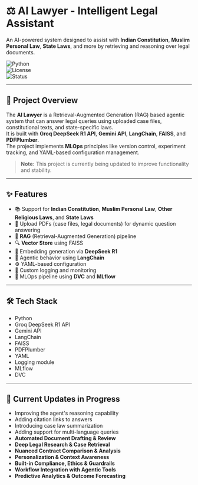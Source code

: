 # ⚖️ AI Lawyer - Intelligent Legal Assistant

An AI-powered system designed to assist with **Indian Constitution**, **Muslim Personal Law**, **State Laws**, and more by retrieving and reasoning over legal documents.

![Python](https://img.shields.io/badge/Python-3.9-blue)  
![License](https://img.shields.io/badge/License-MIT-green)  
![Status](https://img.shields.io/badge/Status-Work_in_Progress-orange)

---

## 🚀 Project Overview

The **AI Lawyer** is a Retrieval-Augmented Generation (RAG) based agentic system that can answer legal queries using uploaded case files, constitutional texts, and state-specific laws.  
It is built with **Groq DeepSeek R1 API**, **Gemini API**, **LangChain**, **FAISS**, and **PDFPlumber**.  
The project implements **MLOps** principles like version control, experiment tracking, and YAML-based configuration management.

> **Note:** This project is currently being updated to improve functionality and stability.

---

## ✨ Features

- 📚 Support for **Indian Constitution**, **Muslim Personal Law**, **Other Religious Laws**, and **State Laws**
- 📄 Upload PDFs (case files, legal documents) for dynamic question answering
- 🧠 **RAG** (Retrieval-Augmented Generation) pipeline
- 🔍 **Vector Store** using FAISS
- 🔐 Embedding generation via **DeepSeek R1**
- 🔗 Agentic behavior using **LangChain**
- ⚙️ YAML-based configuration
- 📝 Custom logging and monitoring
- 🚀 MLOps pipeline using **DVC** and **MLflow**

---

## 🛠 Tech Stack

- Python
- Groq DeepSeek R1 API
- Gemini API
- LangChain
- FAISS
- PDFPlumber
- YAML
- Logging module
- MLflow
- DVC

---
## 🚧 Current Updates in Progress

- Improving the agent's reasoning capability
- Adding citation links to answers
- Introducing case law summarization
- Adding support for multi-language queries
- **Automated Document Drafting & Review**
- **Deep Legal Research & Case Retrieval**
- **Nuanced Contract Comparison & Analysis**
- **Personalization & Context Awareness**
- **Built-in Compliance, Ethics & Guardrails**
- **Workflow Integration with Agentic Tools**
- **Predictive Analytics & Outcome Forecasting**

